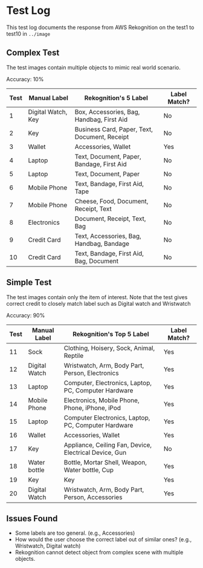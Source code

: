 # Test Log

This test log documents the response from AWS Rekognition on the test1 to test10 in ```../image```

## Complex Test
The test images contain multiple objects to mimic real world scenario.

Accuracy: 10%

| Test | Manual Label | Rekognition's 5 Label | Label Match? |
| -----|---------|------|---|
|1| Digital Watch, Key | Box, Accessories, Bag, Handbag, First Aid | No
|2| Key | Business Card, Paper, Text, Document, Receipt | No
|3|Wallet| Accessories, Wallet | Yes
|4|Laptop| Text, Document, Paper, Bandage, First Aid |No
|5|Laptop| Text, Document, Paper | No
|6|Mobile Phone| Text, Bandage, First Aid, Tape | No
|7|Mobile Phone| Cheese, Food, Document, Receipt, Text | No
|8|Electronics| Document, Receipt, Text, Bag | No
|9|Credit Card| Text, Accessories, Bag, Handbag, Bandage | No
|10|Credit Card| Text, Bandage, First Aid, Bag, Document | No

## Simple Test
The test images contain only the item of interest. Note that the test gives correct credit to closely match label such as Digital watch and Wristwatch

Accuracy: 90%

| Test | Manual Label | Rekognition's Top 5 Label | Label Match? |
| -----|---------|------|---|
|11|Sock|Clothing, Hoisery, Sock, Animal, Reptile | Yes
|12|Digital Watch | Wristwatch, Arm, Body Part, Person, Electronics | Yes
|13|Laptop| Computer, Electronics, Laptop, PC, Computer Hardware | Yes
|14|Mobile Phone| Electronics, Mobile Phone, Phone, iPhone, iPod | Yes
|15|Laptop| Computer Electronics, Laptop, PC, Computer Hardware | Yes
|16|Wallet|Accessories, Wallet| Yes
|17|Key|Appliance, Ceiling Fan, Device, Electrical Device, Gun | No
|18|Water bottle| Bottle, Mortar Shell, Weapon, Water bottle, Cup | Yes
|19|Key|Key| Yes
|20|Digital Watch| Wristwatch, Arm, Body Part, Person, Accessories | Yes

## Issues Found
* Some labels are too general. (e.g., Accessories)
* How would the user choose the correct label out of similar ones? (e.g., Wristwatch, Digital watch)
* Rekognition cannot detect object from complex scene with multiple objects.